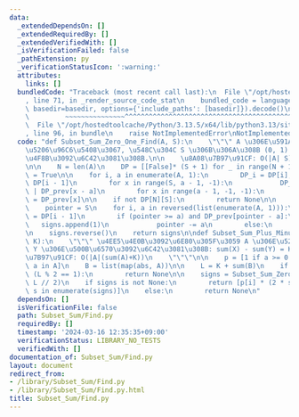 ```yaml
---
data:
  _extendedDependsOn: []
  _extendedRequiredBy: []
  _extendedVerifiedWith: []
  _isVerificationFailed: false
  _pathExtension: py
  _verificationStatusIcon: ':warning:'
  attributes:
    links: []
  bundledCode: "Traceback (most recent call last):\n  File \"/opt/hostedtoolcache/Python/3.13.5/x64/lib/python3.13/site-packages/onlinejudge_verify/documentation/build.py\"\
    , line 71, in _render_source_code_stat\n    bundled_code = language.bundle(stat.path,\
    \ basedir=basedir, options={'include_paths': [basedir]}).decode()\n          \
    \         ~~~~~~~~~~~~~~~^^^^^^^^^^^^^^^^^^^^^^^^^^^^^^^^^^^^^^^^^^^^^^^^^^^^^^^^^^^^^^^^^^\n\
    \  File \"/opt/hostedtoolcache/Python/3.13.5/x64/lib/python3.13/site-packages/onlinejudge_verify/languages/python.py\"\
    , line 96, in bundle\n    raise NotImplementedError\nNotImplementedError\n"
  code: "def Subset_Sum_Zero_One_Find(A, S):\n    \"\"\" A \u306E\u591A\u91CD\u90E8\
    \u5206\u96C6\u5408\u3067, \u548C\u304C S \u306B\u306A\u308B (0, 1) \u5217\u306E\
    \u4F8B\u3092\u6C42\u3081\u308B.\n\n    \u8A08\u7B97\u91CF: O(|A| S)\n    \"\"\"\
    \n\n    N = len(A)\n    DP = [[False]* (S + 1) for _ in range(N + 1)]; DP[0][0]\
    \ = True\n\n    for i, a in enumerate(A, 1):\n        DP_i = DP[i]; DP_prev =\
    \ DP[i - 1]\n        for x in range(S, a - 1, -1):\n            DP_i[x] = DP_prev[x]\
    \ | DP_prev[x - a]\n        for x in range(a - 1, -1, -1):\n            DP_i[x]\
    \ = DP_prev[x]\n\n    if not DP[N][S]:\n        return None\n\n    signs = []\n\
    \    pointer = S\n    for i, a in reversed(list(enumerate(A, 1))):\n        DP_prev\
    \ = DP[i - 1]\n        if (pointer >= a) and DP_prev[pointer - a]:\n         \
    \   signs.append(1)\n            pointer -= a\n        else:\n            signs.append(0)\n\
    \n    signs.reverse()\n    return signs\n\ndef Subset_Sum_Plus_Minus_One_Find(A,\
    \ K):\n    \"\"\" \u4EE5\u4E0B\u3092\u6E80\u305F\u3059 A \u306E\u5206\u5272 X,\
    \ Y \u306E\u500B\u6570\u3092\u6C42\u3081\u308B: sum(X) - sum(Y) = K.\n\n    \u8A08\
    \u7B97\u91CF: O(|A|(sum(A)+K))\n    \"\"\"\n\n    p = [1 if a >= 0 else -1 for\
    \ a in A]\n    B = list(map(abs, A))\n\n    L = K + sum(B)\n    if (L < 0) or\
    \ (L % 2 == 1):\n        return None\n\n    signs = Subset_Sum_Zero_One_Find(B,\
    \ L // 2)\n    if signs is not None:\n        return [p[i] * (2 * s - 1) for i,\
    \ s in enumerate(signs)]\n    else:\n        return None\n"
  dependsOn: []
  isVerificationFile: false
  path: Subset_Sum/Find.py
  requiredBy: []
  timestamp: '2024-03-16 12:35:35+09:00'
  verificationStatus: LIBRARY_NO_TESTS
  verifiedWith: []
documentation_of: Subset_Sum/Find.py
layout: document
redirect_from:
- /library/Subset_Sum/Find.py
- /library/Subset_Sum/Find.py.html
title: Subset_Sum/Find.py
---
```

